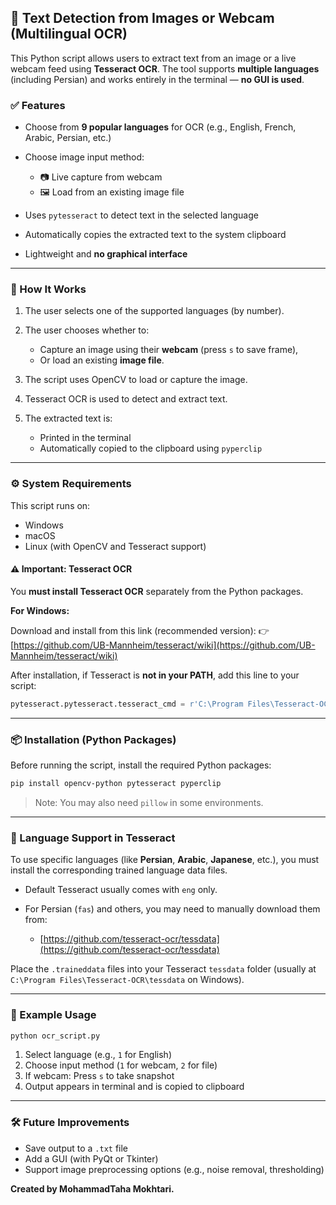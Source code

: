 ## 📄 Text Detection from Images or Webcam (Multilingual OCR)

This Python script allows users to extract text from an image or a live webcam feed using **Tesseract OCR**. The tool supports **multiple languages** (including Persian) and works entirely in the terminal — **no GUI is used**.


### ✅ **Features**

* Choose from **9 popular languages** for OCR (e.g., English, French, Arabic, Persian, etc.)
* Choose image input method:

  * 📷 Live capture from webcam
  * 🖼️ Load from an existing image file
* Uses `pytesseract` to detect text in the selected language
* Automatically copies the extracted text to the system clipboard
* Lightweight and **no graphical interface**

---

### 🚀 How It Works

1. The user selects one of the supported languages (by number).
2. The user chooses whether to:

   * Capture an image using their **webcam** (press `s` to save frame),
   * Or load an existing **image file**.
3. The script uses OpenCV to load or capture the image.
4. Tesseract OCR is used to detect and extract text.
5. The extracted text is:

   * Printed in the terminal
   * Automatically copied to the clipboard using `pyperclip`

---

### ⚙️ System Requirements

This script runs on:

* Windows
* macOS
* Linux (with OpenCV and Tesseract support)

#### ⚠️ Important: Tesseract OCR

You **must install Tesseract OCR** separately from the Python packages.

**For Windows:**

Download and install from this link (recommended version):
👉 [https://github.com/UB-Mannheim/tesseract/wiki](https://github.com/UB-Mannheim/tesseract/wiki)

After installation, if Tesseract is **not in your PATH**, add this line to your script:

```python
pytesseract.pytesseract.tesseract_cmd = r'C:\Program Files\Tesseract-OCR\tesseract.exe'
```

---

### 📦 Installation (Python Packages)

Before running the script, install the required Python packages:

```bash
pip install opencv-python pytesseract pyperclip
```

> Note: You may also need `pillow` in some environments.

---

### 📁 Language Support in Tesseract

To use specific languages (like **Persian**, **Arabic**, **Japanese**, etc.), you must install the corresponding trained language data files.

* Default Tesseract usually comes with `eng` only.
* For Persian (`fas`) and others, you may need to manually download them from:

  * [https://github.com/tesseract-ocr/tessdata](https://github.com/tesseract-ocr/tessdata)

Place the `.traineddata` files into your Tesseract `tessdata` folder (usually at `C:\Program Files\Tesseract-OCR\tessdata` on Windows).

---

### 🧪 Example Usage

```bash
python ocr_script.py
```

1. Select language (e.g., `1` for English)
2. Choose input method (`1` for webcam, `2` for file)
3. If webcam: Press `s` to take snapshot
4. Output appears in terminal and is copied to clipboard

---

### 🛠️ Future Improvements

* Save output to a `.txt` file
* Add a GUI (with PyQt or Tkinter)
* Support image preprocessing options (e.g., noise removal, thresholding)


**Created by MohammadTaha Mokhtari.**

